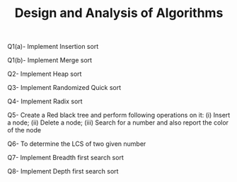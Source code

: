 <h1 align="center">Design and Analysis of Algorithms</h1><br>
<p>Q1(a)- Implement Insertion sort<p>
<p>Q1(b)- Implement Merge sort<p> 
<p>Q2- Implement Heap sort<p>
<p>Q3- Implement Randomized Quick sort<p>
 <p>Q4- Implement Radix sort<p>
 <p>Q5- Create a Red black tree and perform following operations on it: (i) Insert a node; (ii) Delete a node; (iii) Search for a number  and also report the color of the node<p
 <p>Q6- To determine the LCS of two given number<p>
 <p>Q7- Implement Breadth first search sort<p>
 <p>Q8- Implement Depth first search sort<p>
 
